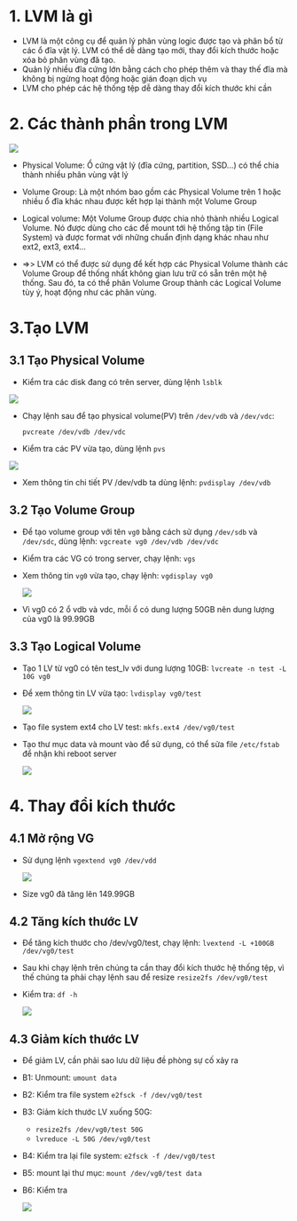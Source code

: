 # 1. LVM là gì
- LVM là một công cụ để quản lý phân vùng logic được tạo và phân bổ từ các ổ đĩa vật lý. LVM có thể dễ dàng tạo mới, thay đổi kích thước hoặc xóa bỏ phân vùng đã tạo.
- Quản lý nhiều đĩa cứng lớn bằng cách cho phép thêm và thay thế đĩa mà không bị ngừng hoạt động hoặc gián đoạn dịch vụ
- LVM cho phép các hệ thống tệp dễ dàng thay đổi kích thước khi cần

# 2. Các thành phần trong LVM

<img src="images/LVM/LVM-basic-structure.png">

- Physical Volume: Ổ cứng vật lý (đĩa cứng, partition, SSD…) có thể chia thành nhiều phân vùng vật lý
- Volume Group: Là một nhóm bao gồm các Physical Volume trên 1 hoặc nhiều ổ đĩa khác nhau được kết hợp lại thành một Volume Group
- Logical volume: Một Volume Group được chia nhỏ thành nhiều Logical Volume. Nó được dùng cho các để mount tới hệ thống tập tin (File System) và được format với những chuẩn định dạng khác nhau như ext2, ext3, ext4…

- =>> LVM có thể được sử dụng để kết hợp các Physical Volume thành các Volume Group để thống nhất không gian lưu trữ có sẵn trên một hệ thống. Sau đó, ta có thể phân Volume Group thành các Logical Volume tùy ý, hoạt động như các phân vùng.

# 3.Tạo LVM

## 3.1 Tạo Physical Volume
- Kiểm tra các disk đang có trên server, dùng lệnh `lsblk`

<img src="images/LVM/lsblk.png">

- Chạy lệnh sau để tạo physical volume(PV) trên `/dev/vdb` và `/dev/vdc`:

    `pvcreate /dev/vdb /dev/vdc`

- Kiểm tra các PV vừa tạo, dùng lệnh `pvs`

<img src="images/LVM/pvs.png">

- Xem thông tin chi tiết PV /dev/vdb ta dùng lệnh: `pvdisplay /dev/vdb`

## 3.2 Tạo Volume Group
- Để tạo volume group với tên `vg0` bằng cách sử dụng `/dev/sdb` và `/dev/sdc`, dùng lệnh: `vgcreate vg0 /dev/vdb /dev/vdc`

- Kiểm tra các VG có trong server, chạy lệnh: `vgs`

- Xem thông tin `vg0` vừa tạo, chạy lệnh: `vgdisplay vg0`

    <img src="images/LVM/vg.png">

- Vì vg0 có 2 ổ vdb và vdc, mỗi ổ có dung lượng 50GB nên dung lượng của vg0 là 99.99GB

## 3.3 Tạo Logical Volume

- Tạo 1 LV từ vg0 có tên test_lv với dung lượng 10GB: `lvcreate -n test -L 10G vg0`
- Để xem thông tin LV vừa tạo: `lvdisplay vg0/test`

    <img src="images/LVM/lv.png">

- Tạo file system ext4 cho LV test: `mkfs.ext4 /dev/vg0/test`
- Tạo thư mục data và mount vào để sử dụng, có thể sửa file `/etc/fstab` để nhận khi reboot server

    <img src="images/LVM/mount.png">

# 4. Thay đổi kích thước
## 4.1 Mở rộng VG
- Sử dụng lệnh `vgextend vg0 /dev/vdd`

    <img src="images/LVM/vgextend.png">

- Size vg0 đã tăng lên 149.99GB

## 4.2 Tăng kích thước LV

- Để tăng kích thước cho /dev/vg0/test, chạy lệnh: `lvextend -L +100GB /dev/vg0/test`
- Sau khi chạy lệnh trên chúng ta cần thay đổi kích thước hệ thống tệp, vì thế chúng ta phải chạy lệnh sau để resize `resize2fs /dev/vg0/test`
- Kiểm tra: `df -h`

    <img src="images/LVM/lv_110.png">

## 4.3 Giảm kích thước LV
- Để giảm LV, cần phải sao lưu dữ liệu đề phòng sự cố xảy ra

- B1: Unmount: `umount data`
- B2: Kiểm tra file system `e2fsck -f /dev/vg0/test`
- B3: Giảm kích thước LV xuống 50G: 
    - `resize2fs /dev/vg0/test 50G`
    - `lvreduce -L 50G /dev/vg0/test`
- B4: Kiểm tra lại file system: `e2fsck -f /dev/vg0/test`
- B5: mount lại thư mục: `mount /dev/vg0/test data`
- B6: Kiểm tra

    <img src="images/LVM/lv_reduce.png">

